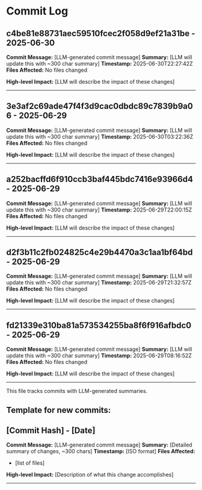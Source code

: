 # Commit Log


## c4be81e88731aec59510fcec2f058d9ef21a31be - 2025-06-30
**Commit Message:** [LLM-generated commit message]
**Summary:** [LLM will update this with ~300 char summary]
**Timestamp:** 2025-06-30T22:27:42Z
**Files Affected:** 
No files changed

**High-level Impact:**
[LLM will describe the impact of these changes]

---

## 3e3af2c69ade47f4f3d9cac0dbdc89c7839b9a06 - 2025-06-29
**Commit Message:** [LLM-generated commit message]
**Summary:** [LLM will update this with ~300 char summary]
**Timestamp:** 2025-06-30T03:22:36Z
**Files Affected:** 
No files changed

**High-level Impact:**
[LLM will describe the impact of these changes]

---

## a252bacffd6f910ccb3baf445bdc7416e93966d4 - 2025-06-29
**Commit Message:** [LLM-generated commit message]
**Summary:** [LLM will update this with ~300 char summary]
**Timestamp:** 2025-06-29T22:00:15Z
**Files Affected:** 
No files changed

**High-level Impact:**
[LLM will describe the impact of these changes]

---

## d2f3b11c2fb024825c4e29b4470a3c1aa1bf64bd - 2025-06-29
**Commit Message:** [LLM-generated commit message]
**Summary:** [LLM will update this with ~300 char summary]
**Timestamp:** 2025-06-29T21:32:57Z
**Files Affected:** 
No files changed

**High-level Impact:**
[LLM will describe the impact of these changes]

---

## fd21339e310ba81a573534255ba8f6f916afbdc0 - 2025-06-29
**Commit Message:** [LLM-generated commit message]
**Summary:** [LLM will update this with ~300 char summary]
**Timestamp:** 2025-06-29T08:16:52Z
**Files Affected:** 
No files changed

**High-level Impact:**
[LLM will describe the impact of these changes]

---
This file tracks commits with LLM-generated summaries.

## Template for new commits:
## [Commit Hash] - [Date]
**Commit Message:** [LLM-generated commit message]
**Summary:** [Detailed summary of changes, ~300 chars]
**Timestamp:** [ISO format]
**Files Affected:** 
- [list of files]

**High-level Impact:**
[Description of what this change accomplishes]

---
